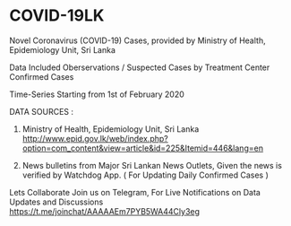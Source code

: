 # COVID-19LK
Novel Coronavirus (COVID-19) Cases, provided by Ministry of Health, Epidemiology Unit, Sri Lanka

Data Included
Oberservations / Suspected Cases by Treatment Center 
Confirmed Cases

Time-Series Starting from 1st of February 2020

DATA SOURCES : 
1. Ministry of Health, Epidemiology Unit, Sri Lanka
http://www.epid.gov.lk/web/index.php?option=com_content&view=article&id=225&Itemid=446&lang=en

2. News bulletins from Major Sri Lankan News Outlets, Given the news is verified by Watchdog App. ( For Updating Daily Confirmed Cases )

Lets Collaborate 
Join us on Telegram, For Live Notifications on Data Updates and Discussions
https://t.me/joinchat/AAAAAEm7PYB5WA44Cly3eg
